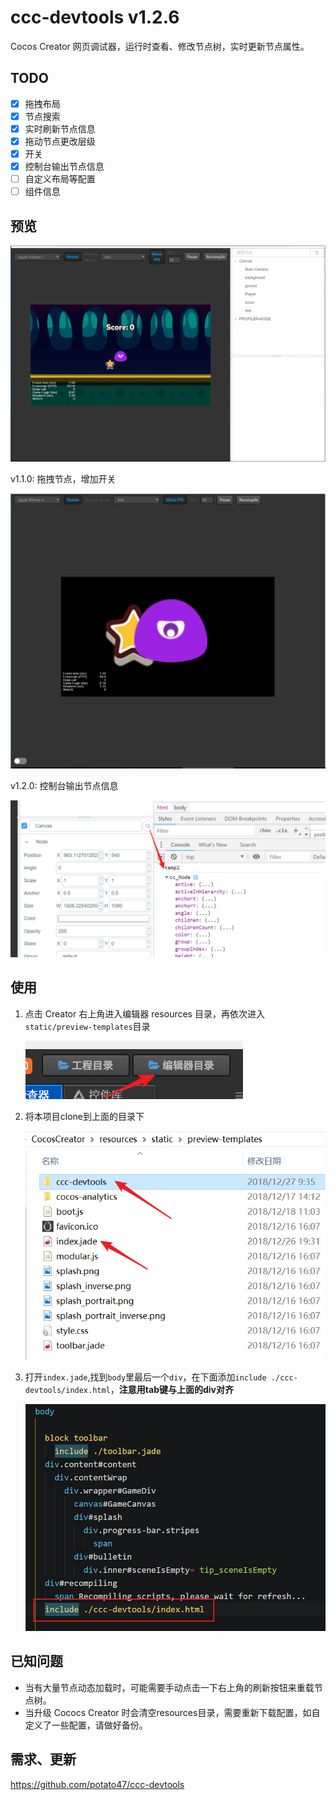 # ccc-devtools v1.2.6
Cocos Creator 网页调试器，运行时查看、修改节点树，实时更新节点属性。

## TODO

- [x] 拖拽布局
- [x] 节点搜索
- [x] 实时刷新节点信息
- [x] 拖动节点更改层级
- [x] 开关
- [x] 控制台输出节点信息
- [ ] 自定义布局等配置
- [ ] 组件信息

## 预览

![preview](./screenshots/preview.gif)

v1.1.0: 拖拽节点，增加开关

![t5](./screenshots/t4.gif)

v1.2.0: 控制台输出节点信息

![t6](./screenshots/t5.png)

## 使用

1. 点击 Creator 右上角进入编辑器 resources 目录，再依次进入`static/preview-templates`目录

   ![t1](./screenshots/t1.png)

2. 将本项目clone到上面的目录下

   ![t2](./screenshots/t2.png)

3. 打开`index.jade`,找到`body`里最后一个`div`，在下面添加`include ./ccc-devtools/index.html`，**注意用tab键与上面的div对齐**

   ![t3](./screenshots/t3.png)


## 已知问题

- 当有大量节点动态加载时，可能需要手动点击一下右上角的刷新按钮来重载节点树。
- 当升级 Cococs Creator 时会清空resources目录，需要重新下载配置，如自定义了一些配置，请做好备份。

## 需求、更新

https://github.com/potato47/ccc-devtools